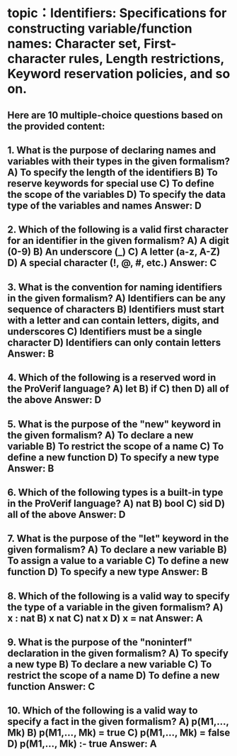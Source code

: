 # topic：Identifiers: Specifications for constructing variable/function names: Character set, First-character rules, Length restrictions, Keyword reservation policies, and so on.

Here are 10 multiple-choice questions based on the provided content:
---

**1. What is the purpose of declaring names and variables with their types in the given formalism?**
A) To specify the length of the identifiers
B) To reserve keywords for special use
C) To define the scope of the variables
D) To specify the data type of the variables and names
**Answer:** D
---

**2. Which of the following is a valid first character for an identifier in the given formalism?**
A) A digit (0-9)
B) An underscore (_)
C) A letter (a-z, A-Z)
D) A special character (!, @, #, etc.)
**Answer:** C
---

**3. What is the convention for naming identifiers in the given formalism?**
A) Identifiers can be any sequence of characters
B) Identifiers must start with a letter and can contain letters, digits, and underscores
C) Identifiers must be a single character
D) Identifiers can only contain letters
**Answer:** B
---

**4. Which of the following is a reserved word in the ProVerif language?**
A) let
B) if
C) then
D) all of the above
**Answer:** D
---

**5. What is the purpose of the "new" keyword in the given formalism?**
A) To declare a new variable
B) To restrict the scope of a name
C) To define a new function
D) To specify a new type
**Answer:** B
---

**6. Which of the following types is a built-in type in the ProVerif language?**
A) nat
B) bool
C) sid
D) all of the above
**Answer:** D
---

**7. What is the purpose of the "let" keyword in the given formalism?**
A) To declare a new variable
B) To assign a value to a variable
C) To define a new function
D) To specify a new type
**Answer:** B
---

**8. Which of the following is a valid way to specify the type of a variable in the given formalism?**
A) x : nat
B) x nat
C) nat x
D) x = nat
**Answer:** A
---

**9. What is the purpose of the "noninterf" declaration in the given formalism?**
A) To specify a new type
B) To declare a new variable
C) To restrict the scope of a name
D) To define a new function
**Answer:** C
---

**10. Which of the following is a valid way to specify a fact in the given formalism?**
A) p(M1,..., Mk)
B) p(M1,..., Mk) = true
C) p(M1,..., Mk) = false
D) p(M1,..., Mk) :- true
**Answer:** A
---
